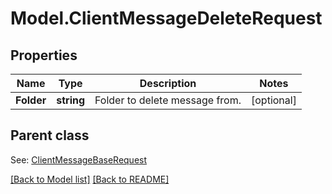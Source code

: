 # Model.ClientMessageDeleteRequest
## Properties
Name | Type | Description | Notes
------------ | ------------- | ------------- | -------------
**Folder** | **string** | Folder to delete message from.              | [optional] 

## Parent class

See: [ClientMessageBaseRequest](ClientMessageBaseRequest.md)

[[Back to Model list]](Models.doc) [[Back to README]](README.md)


